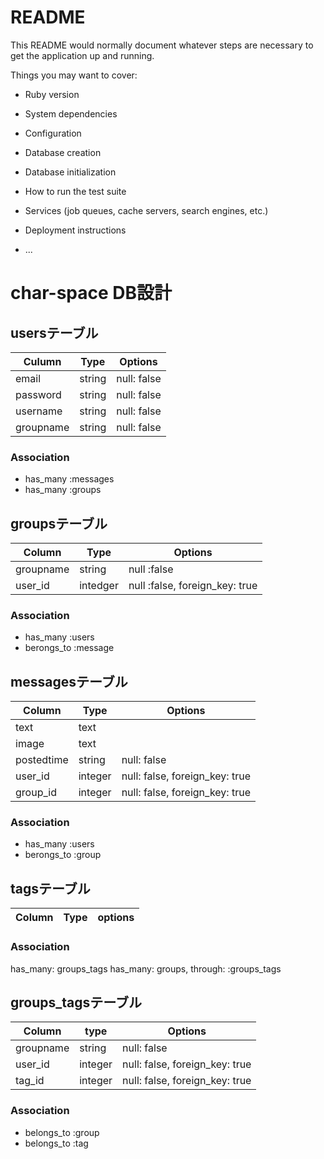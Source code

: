 # README

This README would normally document whatever steps are necessary to get the
application up and running.

Things you may want to cover:

* Ruby version

* System dependencies

* Configuration

* Database creation

* Database initialization

* How to run the test suite

* Services (job queues, cache servers, search engines, etc.)

* Deployment instructions

* ...

# char-space DB設計
## usersテーブル
|Culumn|Type|Options|
|------|----|-------|
|email|string|null: false|
|password|string|null: false|
|username|string|null: false|
|groupname|string|null: false|
### Association
- has_many :messages
- has_many :groups

## groupsテーブル
|Column|Type|Options|
|------|----|-------|
|groupname|string|null :false|
|user_id|intedger|null :false, foreign_key: true|
### Association
- has_many :users
- berongs_to :message

## messagesテーブル
|Column|Type|Options|
|------|----|-------|
|text|text||
|image|text||
|postedtime|string|null: false|
|user_id|integer|null: false, foreign_key: true|
|group_id|integer|null: false, foreign_key: true|
### Association
- has_many :users
- berongs_to :group

## tagsテーブル
|Column|Type|options|
|------|----|-------|
### Association
has_many: groups_tags
has_many: groups, through:  :groups_tags

## groups_tagsテーブル
|Column|type|Options|
|------|----|-------|
|groupname|string|null: false|
|user_id|integer|null: false, foreign_key: true|
|tag_id|integer|null: false, foreign_key: true|
### Association
- belongs_to :group
- belongs_to :tag
